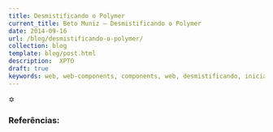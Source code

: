 ```yaml
---
title: Desmistificando o Polymer
current_title: Beto Muniz — Desmistificando o Polymer
date: 2014-09-16
url: /blog/desmistificando-o-polymer/
collection: blog
template: blog/post.html
description:  XPTO
draft: true
keywords: web, web-components, components, web, desmistificando, iniciando, polymer
---
```



&#10017;

### Referências:
